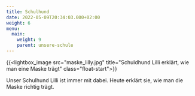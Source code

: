 ```yaml
---
title: Schulhund
date: 2022-05-09T20:34:03.000+02:00
weight: 6
menu:
  main:
    weight: 9
    parent: unsere-schule
---
```


{{<lightbox_image src="maske_lilly.jpg" title="Schuldhund Lilli erklärt, wie man eine Maske trägt" class="float-start">}}

Unser Schulhund Lilli ist immer mit dabei. Heute erklärt sie, wie man die Maske richtig trägt.
